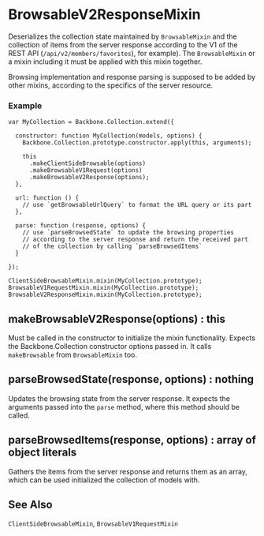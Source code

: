 # BrowsableV2ResponseMixin

Deserializes the collection state maintained by `BrowsableMixin` and the
collection of items from the server response according to the V1 of the
REST API (`/api/v2/members/favorites`), for example).  The `BrowsableMixin`
or a mixin including it must be applied with this mixin together.

Browsing implementation and response parsing is supposed to be added
by other mixins, according to the specifics of the server resource.

### Example

```
var MyCollection = Backbone.Collection.extend({

  constructor: function MyCollection(models, options) {
    Backbone.Collection.prototype.constructor.apply(this, arguments);

    this
      .makeClientSideBrowsable(options)
      .makeBrowsableV1Request(options)
      .makeBrowsableV2Response(options);
  },

  url: function () {
    // use `getBrowsableUrlQuery` to format the URL query or its part
  },

  parse: function (response, options) {
    // use `parseBrowsedState` to update the browsing properties
    // according to the server response and return the received part
    // of the collection by calling `parseBrowsedItems`
  }

});

ClientSideBrowsableMixin.mixin(MyCollection.prototype);
BrowsableV1RequestMixin.mixin(MyCollection.prototype);
BrowsableV2ResponseMixin.mixin(MyCollection.prototype);
```

## makeBrowsableV2Response(options) : this

Must be called in the constructor to initialize the mixin functionality.
Expects the Backbone.Collection constructor options passed in.  It calls
`makeBrowsable` from `BrowsableMixin` too.

## parseBrowsedState(response, options) : nothing

Updates the browsing state from the server response.  It expects the arguments
passed into the `parse` method, where this method should be called.

## parseBrowsedItems(response, options) : array of object literals

Gathers the items from the server response and returns them as an array,
which can be used initialized the collection of models with.

## See Also

`ClientSideBrowsableMixin`, `BrowsableV1RequestMixin`
